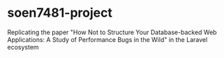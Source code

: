 # soen7481-project

Replicating the paper "How Not to Structure Your Database-backed Web Applications: A Study of Performance Bugs in the Wild" in the Laravel ecosystem
